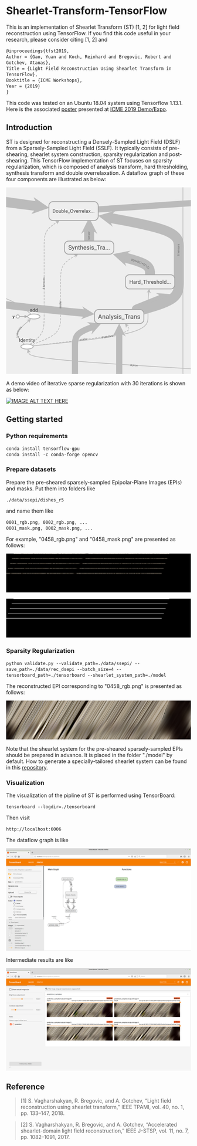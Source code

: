 # Shearlet-Transform-TensorFlow
This is an implementation of Shearlet Transform (ST) [1, 2] for light field reconstruction using TensorFlow. If you find this code useful in your research, please consider citing [1, 2] and 

    @inproceedings{tfst2019,
	Author = {Gao, Yuan and Koch, Reinhard and Bregovic, Robert and Gotchev, Atanas},
	Title = {Light Field Reconstruction Using Shearlet Transform in TensorFlow},
	Booktitle = {ICME Workshops},
	Year = {2019}
    }

This code was tested on an Ubuntu 18.04 system using Tensorflow 1.13.1. Here is the associated [poster](http://data.mip.informatik.uni-kiel.de:555/wwwadmin/Publica/Presentations/2019_Gao_ICME_Workshop.pdf) presented at [ICME 2019 Demo/Expo](https://www.icme2019.org/conf_demo).

## Introduction ##
ST is designed for reconstructing a
Densely-Sampled Light Field (DSLF) from a Sparsely-Sampled
Light Field (SSLF). It typically consists of pre-shearing, shearlet system construction, sparsity regularization and post-shearing. This TensorFlow implementation of ST focuses on sparsity regularization, which is composed of analysis transform, hard thresholding, synthesis transform and double overrelaxation. A dataflow graph of these four components are illustrated as below:

![alt text](Fig/sparse_regularization.png "sparse regularization")


A demo video of iterative sparse regularization with 30 iterations is shown as below:

[![IMAGE ALT TEXT HERE](http://img.youtube.com/vi/5eQ-upVniYo/0.jpg)](http://www.youtube.com/watch?v=5eQ-upVniYo "iterative sparse regularization")




## Getting started ##
### Python requirements ###
```
conda install tensorflow-gpu
conda install -c conda-forge opencv
```
### Prepare datasets ###
Prepare the pre-sheared sparsely-sampled Epipolar-Plane Images (EPIs) and masks. Put them into folders like
```
./data/ssepi/dishes_r5
```
and name them like
```
0001_rgb.png, 0002_rgb.png, ...
0001_mask.png, 0002_mask.png, ...
```

For example, "0458_rgb.png" and "0458_mask.png" are presented as follows:

![alt text](Fig/0458_rgb.png "0458_rgb.png")

![alt text](Fig/0458_mask.png "0458_mask.png")

### Sparsity Regularization ### 
```
python validate.py --validate_path=./data/ssepi/ --save_path=./data/rec_dsepi --batch_size=4 --tensorboard_path=./tensorboard --shearlet_system_path=./model
```
The reconstructed EPI corresponding to "0458_rgb.png" is presented as follows:

![alt text](Fig/0458_rgb_reconstructed.png "0458_rgb_reconstructed.png")

Note that the shearlet system for the pre-sheared sparsely-sampled EPIs should be prepared in advance. It is placed in the folder "./model" by default. How to generate a specially-tailored shearlet system can be found in this [repository](http://www.cs.tut.fi/~vagharsh/EPISparseRec.html).

### Visualization ###
The visualization of the pipline of ST is performed using TensorBoard:
```
tensorboard --logdir=./tensorboard
```
Then visit 
```
http://localhost:6006
```

The dataflow graph is like

![alt text](Fig/dataflow.png "dataflow graph")

Intermediate results are like

![alt text](Fig/prediction.png "prediction")

## Reference ##
>  [1] S. Vagharshakyan, R. Bregovic, and A. Gotchev, “Light field
reconstruction using shearlet transform,” IEEE TPAMI, vol. 40,
no. 1, pp. 133–147, 2018.

> [2] S. Vagharshakyan, R. Bregovic, and A. Gotchev, “Accelerated
shearlet-domain light field reconstruction,” IEEE J-STSP, vol.
11, no. 7, pp. 1082–1091, 2017.
